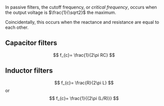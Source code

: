 In passive filters, the cutoff frequency, or *critical frequency*, occurs when the output voltage is $\frac{1}{\sqrt2}$ the maximum.

Coincidentally, this occurs when the reactance and resistance are equal to each other.

## Capacitor filters
$$
f_{c}= \frac{1}{2\pi RC}
$$

## Inductor filters
$$
f_{c}= \frac{R}{2\pi L}
$$
or
$$
f_{c}= \frac{1}{{2\pi (L/R)}}
$$
